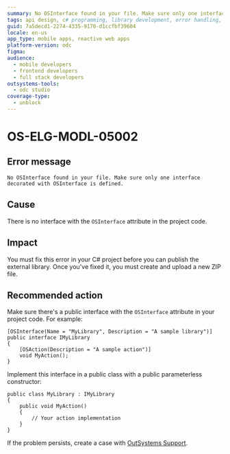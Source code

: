```yaml
---
summary: No OSInterface found in your file. Make sure only one interface decorated with OSInterface is defined.
tags: api design, c# programming, library development, error handling, technical support
guid: 7a5decd1-2274-4335-9170-d1ccfbf39604
locale: en-us
app_type: mobile apps, reactive web apps
platform-version: odc
figma:
audience:
  - mobile developers
  - frontend developers
  - full stack developers
outsystems-tools:
  - odc studio
coverage-type:
  - unblock
---
```


# OS-ELG-MODL-05002

## Error message

`No OSInterface found in your file. Make sure only one interface decorated with OSInterface is defined.`

## Cause

There is no interface with the `OSInterface` attribute in the project code.

## Impact

You must fix this error in your C# project before you can publish the external library. Once you've fixed it, you must create and upload a new ZIP file.

## Recommended action

Make sure there's a public interface with the `OSInterface` attribute in your project code. For example:

    [OSInterface(Name = "MyLibrary", Description = "A sample library")]
    public interface IMyLibrary
    {
        [OSAction(Description = "A sample action")]
        void MyAction();
    }

Implement this interface in a public class with a public parameterless constructor:

    public class MyLibrary : IMyLibrary
    {
        public void MyAction()
        {
            // Your action implementation
        }
    }

If the problem persists, create a case with [OutSystems Support](https://www.outsystems.com/support/portal/open-support-case?ErrorCode=OS-ELG-MODL-05002).
